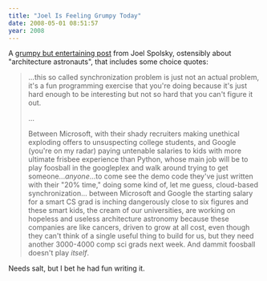 ```yaml
---
title: "Joel Is Feeling Grumpy Today"
date: 2008-05-01 08:51:57
year: 2008
---
```

A <a href="http://www.joelonsoftware.com/items/2008/05/01.html">grumpy but entertaining post</a> from Joel Spolsky, ostensibly about "architecture astronauts", that includes some choice quotes:
<blockquote>...this so called synchronization problem is just not an actual problem, it's a fun programming exercise that you're doing because it's just hard enough to be interesting but not so hard that you can't figure it out.

...

Between Microsoft, with their shady recruiters making unethical exploding offers to unsuspecting college students, and Google (you're on my radar) paying untenable salaries to kids with more ultimate frisbee experience than Python, whose main job will be to play foosball in the googleplex and walk around trying to get someone...<em>anyone</em>...to come see the demo code they've just written with their "20% time," doing some kind of, let me guess, cloud-based synchronization... between Microsoft and Google the starting salary for a smart CS grad is inching dangerously close to six figures and these smart kids, the cream of our universities, are working on hopeless and useless architecture astronomy because these companies are like cancers, driven to grow at all cost, even though they can't think of a single useful thing to build for us, but they need another 3000-4000 comp sci grads next week. And dammit foosball doesn't play <em>itself</em>.</blockquote>
Needs salt, but I bet he had fun writing it.

